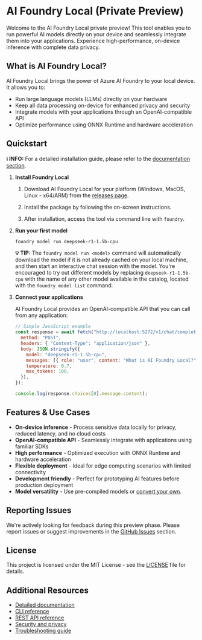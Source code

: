 # AI Foundry Local (Private Preview)

Welcome to the AI Foundry Local private preview! This tool enables you to run powerful AI models directly on your device and seamlessly integrate them into your applications. Experience high-performance, on-device inference with complete data privacy.

## What is AI Foundry Local?

AI Foundry Local brings the power of Azure AI Foundry to your local device. It allows you to:

- Run large language models (LLMs) directly on your hardware
- Keep all data processing on-device for enhanced privacy and security
- Integrate models with your applications through an OpenAI-compatible API
- Optimize performance using ONNX Runtime and hardware acceleration

## Quickstart

**ℹ️ INFO:** For a detailed installation guide, please refer to the [documentation section](./docs/README.md).

1. **Install Foundry Local**

   1. Download AI Foundry Local for your platform (Windows, MacOS, Linux - x64/ARM) from the [releases page](https://github.com/microsoft/Foundry-Local/releases).
   2. Install the package by following the on-screen instructions.

   3. After installation, access the tool via command line with `foundry`.

2. **Run your first model**

   ```bash
   foundry model run deepseek-r1-1.5b-cpu
   ```

   **💡 TIP:** The `foundry model run <model>` command will automatically download the model if it is not already cached on your local machine, and then start an interactive chat session with the model. You're encouraged to try out different models by replacing `deepseek-r1-1.5b-cpu` with the name of any other model available in the catalog, located with the `foundry model list` command.

3. **Connect your applications**

      AI Foundry Local provides an OpenAI-compatible API that you can call from any application:
      
      ```javascript
      // Simple JavaScript example
      const response = await fetch("http://localhost:5272/v1/chat/completions", {
        method: "POST",
        headers: { "Content-Type": "application/json" },
        body: JSON.stringify({
          model: "deepseek-r1-1.5b-cpu",
          messages: [{ role: "user", content: "What is AI Foundry Local?" }],
          temperature: 0.7,
          max_tokens: 100,
        }),
      });
      
      console.log(response.choices[0].message.content);
      ```

## Features & Use Cases

- **On-device inference** - Process sensitive data locally for privacy, reduced latency, and no cloud costs
- **OpenAI-compatible API** - Seamlessly integrate with applications using familiar SDKs
- **High performance** - Optimized execution with ONNX Runtime and hardware acceleration
- **Flexible deployment** - Ideal for edge computing scenarios with limited connectivity
- **Development friendly** - Perfect for prototyping AI features before production deployment
- **Model versatility** - Use pre-compiled models or [convert your own](./docs/how-to/compile-models-for-foundry-local.md).

## Reporting Issues

We're actively looking for feedback during this preview phase. Please report issues or suggest improvements in the [GitHub Issues](https://github.com/microsoft/Foundry-Local/issues) section.

## License

This project is licensed under the MIT License - see the [LICENSE](LICENSE) file for details.

## Additional Resources

- [Detailed documentation](./docs/README.md)
- [CLI reference](./docs/reference/reference-cli.md)
- [REST API reference](./docs/reference/reference-rest.md)
- [Security and privacy](./docs/reference/reference-security-privacy.md)
- [Troubleshooting guide](./docs/reference/reference-troubleshooting.md)
